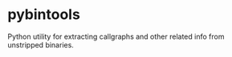 # pybintools
Python utility for extracting callgraphs and other related info from unstripped binaries.
